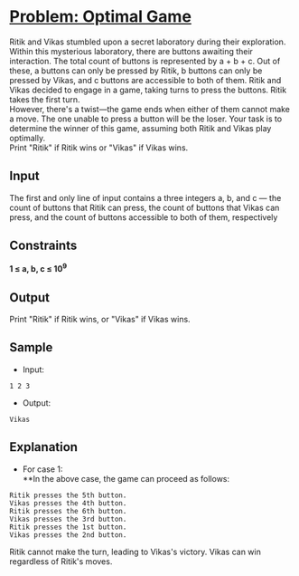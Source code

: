 # [Problem: Optimal Game](https://my.newtonschool.co/playground/code/cquv1mjn4adi)

Ritik and Vikas stumbled upon a secret laboratory during their exploration. Within this mysterious laboratory, there are buttons awaiting their interaction. The total count of buttons is represented by a + b + c. Out of these, a buttons can only be pressed by Ritik, b buttons can only be pressed by Vikas, and c buttons are accessible to both of them. Ritik and Vikas decided to engage in a game, taking turns to press the buttons. Ritik takes the first turn.
<br>
However, there's a twist—the game ends when either of them cannot make a move. The one unable to press a button will be the loser. Your task is to determine the winner of this game, assuming both Ritik and Vikas play optimally.
<br>
Print "Ritik" if Ritik wins or "Vikas" if Vikas wins.

## Input

The first and only line of input contains a three integers a, b, and c — the count of buttons that Ritik can press, the count of buttons that Vikas can press, and the count of buttons accessible to both of them, respectively

## Constraints

**1 ≤ a, b, c ≤ 10<sup>9</sup>**

## Output

Print "Ritik" if Ritik wins, or "Vikas" if Vikas wins.

## Sample

- Input:
```
1 2 3
```

- Output:
```
Vikas
```

## Explanation

- For case 1: <br> **In the above case, the game can proceed as follows:
```
Ritik presses the 5th button.
Vikas presses the 4th button.
Ritik presses the 6th button.
Vikas presses the 3rd button.
Ritik presses the 1st button.
Vikas presses the 2nd button.
```
Ritik cannot make the turn, leading to Vikas's victory. Vikas can win regardless of Ritik's moves.

